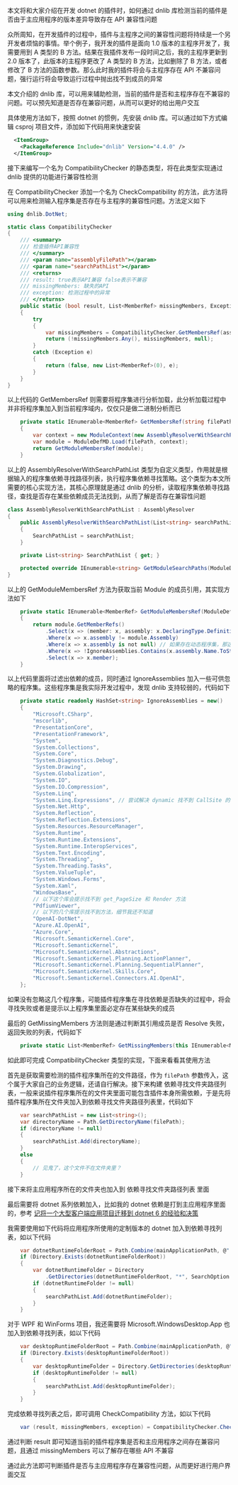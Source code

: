 本文将和大家介绍在开发 dotnet 的插件时，如何通过 dnlib 库检测当前的插件是否由于主应用程序的版本差异导致存在 API 兼容性问题

<!--more-->


<!-- CreateTime:2024/2/19 9:31:09 -->

<!-- 发布 -->
<!-- 博客 -->

众所周知，在开发插件的过程中，插件与主程序之间的兼容性问题将持续是一个另开发者烦恼的事情。举个例子，我开发的插件是面向 1.0 版本的主程序开发了，我需要用到 A 类型的 B 方法。结果在我插件发布一段时间之后，我的主程序更新到 2.0 版本了，此版本的主程序更改了 A 类型的 B 方法，比如删除了 B 方法，或者修改了 B 方法的函数参数。那么此时我的插件将会与主程序存在 API 不兼容问题，强行运行将会导致运行过程中抛出找不到成员的异常

本文介绍的 dnlib 库，可以用来辅助检测，当前的插件是否和主程序存在不兼容的问题。可以预先知道是否存在兼容问题，从而可以更好的给出用户交互

具体使用方法如下，按照 dotnet 的惯例，先安装 dnlib 库。可以通过如下方式编辑 csproj 项目文件，添加如下代码用来快速安装

```xml
  <ItemGroup>
    <PackageReference Include="dnlib" Version="4.4.0" />
  </ItemGroup>
```

接下来编写一个名为 CompatibilityChecker 的静态类型，将在此类型实现通过 dnlib 提供的功能进行兼容性检测

在 CompatibilityChecker 添加一个名为 CheckCompatibility 的方法，此方法将可以用来检测输入程序集是否存在与主程序的兼容性问题。方法定义如下

```csharp
using dnlib.DotNet;

static class CompatibilityChecker
{
    /// <summary>
    /// 检查插件API兼容性
    /// </summary>
    /// <param name="assemblyFilePath"></param>
    /// <param name="searchPathList"></param>
    /// <returns>
    /// result: true表示API兼容 false表示不兼容
    /// missingMembers: 缺失的API
    /// exception: 检测过程中的异常
    /// </returns>
    public static (bool result, List<MemberRef> missingMembers, Exception? exception) CheckCompatibility(string assemblyFilePath, List<string> searchPathList)
    {
        try
        {
            var missingMembers = CompatibilityChecker.GetMembersRef(assemblyFilePath, searchPathList).GetMissingMembers();
            return (!missingMembers.Any(), missingMembers, null);
        }
        catch (Exception e)
        {
            return (false, new List<MemberRef>(0), e);
        }
    }
}
```

以上代码的 GetMembersRef 则需要将程序集进行分析加载，此分析加载过程中并非将程序集加入到当前程序域内，仅仅只是做二进制分析而已

```csharp
    private static IEnumerable<MemberRef> GetMembersRef(string filePath, List<string> searchPathList)
    {
        var context = new ModuleContext(new AssemblyResolverWithSearchPathList(searchPathList));
        var module = ModuleDefMD.Load(filePath, context);
        return GetModuleMembersRef(module);
    }
```

以上的 AssemblyResolverWithSearchPathList 类型为自定义类型，作用就是根据输入的程序集依赖寻找路径列表，执行程序集依赖寻找策略。这个类型为本文所需要的核心实现方法，其核心原理就是通过 dnlib 的分析，读取程序集依赖寻找路径，查找是否存在某些依赖成员无法找到，从而了解是否存在兼容性问题

```csharp
class AssemblyResolverWithSearchPathList : AssemblyResolver
{
    public AssemblyResolverWithSearchPathList(List<string> searchPathList)
    {
        SearchPathList = searchPathList;
    }

    private List<string> SearchPathList { get; }

    protected override IEnumerable<string> GetModuleSearchPaths(ModuleDef module) => base.GetModuleSearchPaths(module).Concat(SearchPathList);
}
```

以上的 GetModuleMembersRef 方法为获取当前 Module 的成员引用，其实现方法如下

```csharp
    private static IEnumerable<MemberRef> GetModuleMembersRef(ModuleDefMD module)
    {
        return module.GetMemberRefs()
            .Select(x => (member: x, assembly: x.DeclaringType.DefinitionAssembly))
            .Where(x => x.assembly != module.Assembly)
            .Where(x => x.assembly is not null) // 如果存在动态程序集，那这里可能拿到空值
            .Where(x => !IgnoreAssemblies.Contains(x.assembly.Name.ToString())) // 这是可选的
            .Select(x => x.member);
    }
```

以上代码里面将过滤出依赖的成员，同时通过 IgnoreAssemblies 加入一些可供忽略的程序集。这些程序集是我实际开发过程中，发现 dnlib 支持较弱的，代码如下

```csharp
    private static readonly HashSet<string> IgnoreAssemblies = new()
    {
        "Microsoft.CSharp",
        "mscorlib",
        "PresentationCore",
        "PresentationFramework",
        "System",
        "System.Collections",
        "System.Core",
        "System.Diagnostics.Debug",
        "System.Drawing",
        "System.Globalization",
        "System.IO",
        "System.IO.Compression",
        "System.Linq",
        "System.Linq.Expressions", // 尝试解决 dynamic 找不到 CallSite 的锅
        "System.Net.Http",
        "System.Reflection",
        "System.Reflection.Extensions",
        "System.Resources.ResourceManager",
        "System.Runtime",
        "System.Runtime.Extensions",
        "System.Runtime.InteropServices",
        "System.Text.Encoding",
        "System.Threading",
        "System.Threading.Tasks",
        "System.ValueTuple",
        "System.Windows.Forms",
        "System.Xaml",
        "WindowsBase",
        // 以下这个库会提示找不到 get_PageSize 和 Render 方法
        "PdfiumViewer",
        // 以下的几个库提示找不到方法，细节我还不知道
        "OpenAI-DotNet",
        "Azure.AI.OpenAI",
        "Azure.Core",
        "Microsoft.SemanticKernel.Core",
        "Microsoft.SemanticKernel",
        "Microsoft.SemanticKernel.Abstractions",
        "Microsoft.SemanticKernel.Planning.ActionPlanner",
        "Microsoft.SemanticKernel.Planning.SequentialPlanner",
        "Microsoft.SemanticKernel.Skills.Core",
        "Microsoft.SemanticKernel.Connectors.AI.OpenAI",
    };
```

如果没有忽略这几个程序集，可能插件程序集在寻找依赖是否缺失的过程中，将会寻找失败或者是提示以上程序集里面必定存在某些缺失的成员

最后的 GetMissingMembers 方法则是通过判断其引用成员是否 Resolve 失败，返回失败的列表，代码如下

```csharp
    private static List<MemberRef> GetMissingMembers(this IEnumerable<MemberRef> members) => members.Where(x => x.Resolve() == null).ToList();
```

如此即可完成 CompatibilityChecker 类型的实现，下面来看看其使用方法

首先是获取需要检测的插件程序集所在的文件路径，作为 `filePath` 参数传入，这个属于大家自己的业务逻辑，还请自行解决。接下来构建 依赖寻找文件夹路径列表，一般来说插件程序集所在的文件夹里面可能包含插件本身所需依赖，于是先将插件程序集所在文件夹加入到依赖寻找文件夹路径列表里，代码如下

```csharp
    var searchPathList = new List<string>();
    var directoryName = Path.GetDirectoryName(filePath);
    if (directoryName != null)
    {
        searchPathList.Add(directoryName);
    }
    else
    {
        // 见鬼了，这个文件不在文件夹里？
    }
```

接下来将主应用程序所在的文件夹也加入到 依赖寻找文件夹路径列表 里面

最后需要将 dotnet 系列依赖加入，比如我的 dotnet 依赖是打到主应用程序里面的，参考 [记将一个大型客户端应用项目迁移到 dotnet 6 的经验和决策](https://blog.lindexi.com/post/%E8%AE%B0%E5%B0%86%E4%B8%80%E4%B8%AA%E5%A4%A7%E5%9E%8B%E5%AE%A2%E6%88%B7%E7%AB%AF%E5%BA%94%E7%94%A8%E9%A1%B9%E7%9B%AE%E8%BF%81%E7%A7%BB%E5%88%B0-dotnet-6-%E7%9A%84%E7%BB%8F%E9%AA%8C%E5%92%8C%E5%86%B3%E7%AD%96.html )

我需要使用如下代码将应用程序所使用的定制版本的 dotnet 加入到依赖寻找列表，如以下代码

```csharp
    var dotnetRuntimeFolderRoot = Path.Combine(mainApplicationPath, @"..\runtime\shared\Microsoft.NETCore.App\");
    if (Directory.Exists(dotnetRuntimeFolderRoot))
    {
        var dotnetRuntimeFolder = Directory
            .GetDirectories(dotnetRuntimeFolderRoot, "*", SearchOption.TopDirectoryOnly).FirstOrDefault();
        if (dotnetRuntimeFolder != null)
        {
            searchPathList.Add(dotnetRuntimeFolder);
        }
    }
```

对于 WPF 和 WinForms 项目，我还需要将 Microsoft.WindowsDesktop.App 也加入到依赖寻找列表，如以下代码

```csharp
    var desktopRuntimeFolderRoot = Path.Combine(mainApplicationPath, @"..\runtime\shared\Microsoft.WindowsDesktop.App\");
    if (Directory.Exists(desktopRuntimeFolderRoot))
    {
        var desktopRuntimeFolder = Directory.GetDirectories(desktopRuntimeFolderRoot, "*", SearchOption.TopDirectoryOnly).FirstOrDefault();
        if (desktopRuntimeFolder != null)
        {
            searchPathList.Add(desktopRuntimeFolder);
        }
    }
```

完成依赖寻找列表之后，即可调用 CheckCompatibility 方法，如以下代码

```csharp
    var (result, missingMembers, exception) = CompatibilityChecker.CheckCompatibility(filePath, searchPathList);
```

通过判断 result 即可知道当前的插件程序集是否和主应用程序之间存在兼容问题，且通过 missingMembers 可以了解存在哪些 API 不兼容

通过此方法即可判断插件是否与主应用程序存在兼容性问题，从而更好进行用户界面交互
